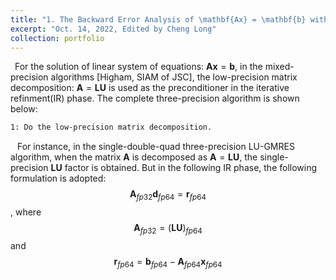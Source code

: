 ```yaml
---
title: "1. The Backward Error Analysis of \mathbf{Ax} = \mathbf{b} with Mixed Precisions"
excerpt: "Oct. 14, 2022, Edited by Cheng Long"
collection: portfolio
---
```


&ensp;For the solution of linear system of equations: $\mathbf{Ax} = \mathbf{b}$, in the mixed-precision algorithms [Higham, SIAM of JSC], the low-precision matrix decomposition: $\boldsymbol{A}=\boldsymbol{LU}$ is used as the preconditioner in the iterative refinment(IR) phase. The complete three-precision algorithm is shown below:
```bash
1: Do the low-precision matrix decomposition.
```

&ensp; For instance, in the single-double-quad three-precision LU-GMRES algorithm, when the matrix $\mathbf{A}$ is decomposed as $\mathbf{A}=\mathbf{LU}$, the single-precision $\mathbf{LU}$ factor is obtained. But in the following IR phase, the following formulation is adopted:  
$$\mathbf{A}_{fp32} \mathbf{d}_{fp64}=\mathbf{r}_{fp64}$$,
where  
$$\mathbf{A}_{fp32} = (\mathbf{LU})_{fp64}$$
and  
$$\mathbf{r}_{fp64} = \mathbf{b}_{fp64} - \mathbf{A}_{fp64}\mathbf{x}_{fp64}$$
